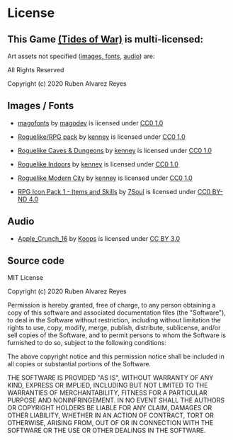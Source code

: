 # License

## This Game [(Tides of War)](https://github.com/thisisnotruben/Tides-of-War) is multi-licensed:

Art assets not specified ([images, fonts](#images-/-fonts), [audio](#audio)) are:

All Rights Reserved

Copyright (c) 2020 Ruben Alvarez Reyes

## Images / Fonts

- [magofonts](https://magodev.itch.io/magosfonts) by [magodev](https://magodev.itch.io) is licensed under [CC0 1.0](https://creativecommons.org/publicdomain/zero/1.0/)

- [Roguelike/RPG pack](https://kenney.nl/assets/roguelike-rpg-pack) by [kenney](https://kenney.nl/) is licensed under [CC0 1.0](https://creativecommons.org/publicdomain/zero/1.0/)

- [Roguelike Caves & Dungeons](https://kenney.nl/assets/roguelike-caves-dungeons) by [kenney](https://kenney.nl/) is licensed under [CC0 1.0](https://creativecommons.org/publicdomain/zero/1.0/)

- [Roguelike Indoors](https://kenney.nl/assets/roguelike-indoors) by [kenney](https://kenney.nl/) is licensed under [CC0 1.0](https://creativecommons.org/publicdomain/zero/1.0/)

- [Roguelike Modern City](https://kenney.nl/assets/roguelike-modern-city) by [kenney](https://kenney.nl/) is licensed under [CC0 1.0](https://creativecommons.org/publicdomain/zero/1.0/)

- [RPG Icon Pack 1 - Items and Skills](https://7soul.itch.io/7souls-rpg-graphics-pack-1-icons) by [7Soul](http://7soul1.deviantart.com/) is licensed under [CC0 BY-ND 4.0](https://creativecommons.org/licenses/by-nd/4.0/)

## Audio

- [Apple_Crunch_16](https://freesound.org/people/Koops/sounds/20279/) by [Koops](https://freesound.org/people/Koops/) is licensed under [CC BY 3.0](https://creativecommons.org/licenses/by/3.0/)

## Source code

MIT License

Copyright (c) 2020 Ruben Alvarez Reyes

Permission is hereby granted, free of charge, to any person obtaining a copy
of this software and associated documentation files (the "Software"), to deal
in the Software without restriction, including without limitation the rights
to use, copy, modify, merge, publish, distribute, sublicense, and/or sell
copies of the Software, and to permit persons to whom the Software is
furnished to do so, subject to the following conditions:

The above copyright notice and this permission notice shall be included in all
copies or substantial portions of the Software.

THE SOFTWARE IS PROVIDED "AS IS", WITHOUT WARRANTY OF ANY KIND, EXPRESS OR
IMPLIED, INCLUDING BUT NOT LIMITED TO THE WARRANTIES OF MERCHANTABILITY,
FITNESS FOR A PARTICULAR PURPOSE AND NONINFRINGEMENT. IN NO EVENT SHALL THE
AUTHORS OR COPYRIGHT HOLDERS BE LIABLE FOR ANY CLAIM, DAMAGES OR OTHER
LIABILITY, WHETHER IN AN ACTION OF CONTRACT, TORT OR OTHERWISE, ARISING FROM,
OUT OF OR IN CONNECTION WITH THE SOFTWARE OR THE USE OR OTHER DEALINGS IN THE
SOFTWARE.
